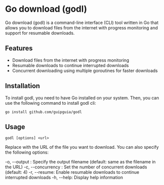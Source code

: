 # Go download (godl)

Go download (godl) is a command-line interface (CLI) tool written in Go that allows you to download files from the internet with progress monitoring and support for resumable downloads.

## Features

- Download files from the internet with progress monitoring
- Resumable downloads to continue interrupted downloads
- Concurrent downloading using multiple goroutines for faster downloads

## Installation

To install godl, you need to have Go installed on your system. Then, you can use the following command to install godl cli:

```shell
go install github.com/guipguia/godl
```

## Usage

```shell
godl [options] <url> 
```

Replace <url> with the URL of the file you want to download. You can also specify the following options:

-o, --output <filename>: Specify the output filename (default: same as the filename in the URL)
-c, --concurrency <value>: Set the number of concurrent downloads (default: 4)
-r, --resume: Enable resumable downloads to continue interrupted downloads
-h, --help: Display help information
